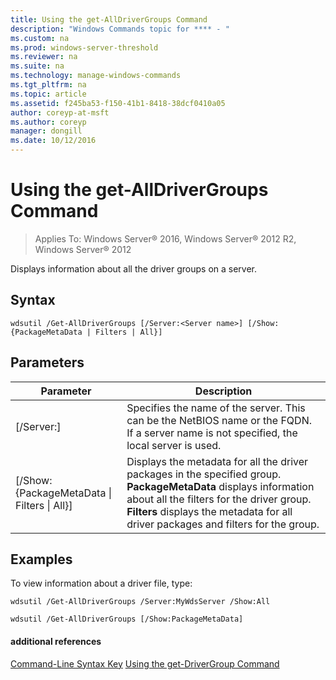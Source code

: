 ```yaml
---
title: Using the get-AllDriverGroups Command
description: "Windows Commands topic for **** - "
ms.custom: na
ms.prod: windows-server-threshold
ms.reviewer: na
ms.suite: na
ms.technology: manage-windows-commands
ms.tgt_pltfrm: na
ms.topic: article
ms.assetid: f245ba53-f150-41b1-8418-38dcf0410a05
author: coreyp-at-msft
ms.author: coreyp
manager: dongill
ms.date: 10/12/2016
---
```

# Using the get-AllDriverGroups Command

>Applies To: Windows Server&reg; 2016, Windows Server&reg; 2012 R2, Windows Server&reg; 2012

Displays information about all the driver groups on a server.
## Syntax
```
wdsutil /Get-AllDriverGroups [/Server:<Server name>] [/Show:{PackageMetaData | Filters | All}]
```
## Parameters
|Parameter|Description|
|-------|--------|
|[/Server:<Server name>]|Specifies the name of the server. This can be the NetBIOS name or the FQDN. If a server name is not specified, the local server is used.|
|[/Show: {PackageMetaData &#124; Filters &#124; All}]|Displays the metadata for all the driver packages in the specified group. **PackageMetaData** displays information about all the filters for the driver group. **Filters** displays the metadata for all driver packages and filters for the group.|
## <a name="BKMK_examples"></a>Examples
To view information about a driver file, type:
```
wdsutil /Get-AllDriverGroups /Server:MyWdsServer /Show:All
```
```
wdsutil /Get-AllDriverGroups [/Show:PackageMetaData]
```
#### additional references
[Command-Line Syntax Key](command-line-syntax-key.md)
[Using the get-DriverGroup Command](using-the-get-drivergroup-command.md)
